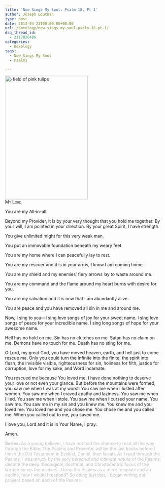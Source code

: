 ```yaml
---
title: 'Now Sings My Soul: Psalm 18, Pt 1'
author: Joseph Louthan
type: post
date: 2013-04-23T00:00:00+00:00
url: /doxology/now-sings-my-soul-psalm-18-pt-1/
dsq_thread_id:
  - 2117826486
categories:
  - Doxology
tags:
  - Now Sings My Soul
  - Psalms

---
```

<img class="alignright size-medium wp-image-1998" alt="-field of pink tulips" src="https://i2.wp.com/theologic.us/wp-content/uploads/2013/04/field-of-pink-tulips.jpg?resize=268%2C400" width="268" height="400" srcset="https://i2.wp.com/theologic.us/wp-content/uploads/2013/04/field-of-pink-tulips.jpg?resize=268%2C400 268w, https://i2.wp.com/theologic.us/wp-content/uploads/2013/04/field-of-pink-tulips.jpg?resize=201%2C300 201w, https://i2.wp.com/theologic.us/wp-content/uploads/2013/04/field-of-pink-tulips.jpg?resize=402%2C600 402w, https://i2.wp.com/theologic.us/wp-content/uploads/2013/04/field-of-pink-tulips.jpg?w=429 429w" sizes="(max-width: 268px) 100vw, 268px" data-recalc-dims="1" />

<div style="font-variant: small-caps;">
  My Lord,
</div>

You are my All-in-all.

Beyond my Provider, it is by your very thought that you hold me together. By your will, I am pointed in your direction. By your great Spirit, I have strength.

You give unlimited might for this very weak man.

You put an immovable foundation beneath my weary feet.

You are my home where I can peacefully lay to rest.

You are my rescuer and it is in your arms, I know I am coming home.

You are my shield and my enemies’ fiery arrows lay to waste around me.

You are my command and the flame around my heart burns with desire for you.

You are my salvation and it is now that I am abundantly alive.

You are peace and you have removed all sin in me and around me.

Now, I sing to you—I sing love songs of joy for your sweet name. I sing love songs of peace for your incredible name. I sing long songs of hope for your awesome name.

Hell has no hold on me. Sin has no clutches on me. Satan has no claim on me. Demons have no touch for me. Death has no sting for me.

O Lord, my great God, you have moved heaven, earth, and hell just to come rescue me. Only you could turn the Infinite into the finite, the spirit into flesh, the invisible visible, righteousness for sin, holiness for filth, justice for corruption, love for my sake, and Word incarnate.

You rescued me because You loved me. I have done nothing to deserve your love or not even your glance. But before the mountains were formed, you saw me when I was at my worst. You saw me when I lusted after women. You saw me when I craved apathy and laziness. You saw me when I lied. You saw me when I stole. You saw me when I cursed your name. You saw me. You saw me in my sin and you knew me. You knew me and you loved me. You loved me and you chose me. You chose me and you called me. When you called out to me, you saved me.

I love you, Lord and it is in Your Name, I pray.

Amen.

<span style="color: #c0c0c0;"><strong>Series: </strong>As a young believer, I have not had the chance to read all the way through the Bible. The Psalms and Proverbs will be the last books before I finish the Old Testament in Ezekiel, Daniel, then Isaiah. As I read through the Psalms, I was struck by the very <em>personal and intimate nature</em> of the Psalms despite the deep theological, doctrinal, and Christocentric focus of the written songs themselves.  Using the Psalms as a mere template and an outline, how I would I respond? So doing just that, I began writing out prayers based on each of the Psalms.</span>